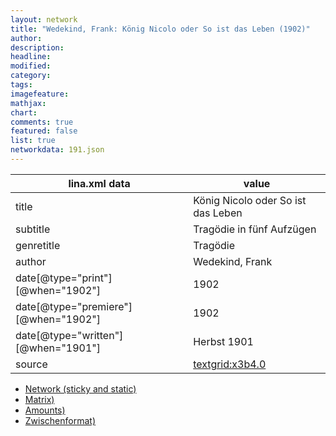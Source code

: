 ```yaml
---
layout: network
title: "Wedekind, Frank: König Nicolo oder So ist das Leben (1902)"
author:
description:
headline:
modified:
category:
tags:
imagefeature: 
mathjax: 
chart: 
comments: true
featured: false
list: true
networkdata: 191.json
---
```

lina.xml data  | value
------------- | -------------
title|König Nicolo oder So ist das Leben
subtitle|Tragödie in fünf Aufzügen
genretitle|Tragödie
author|Wedekind, Frank
date[@type="print"][@when="1902"]|1902
date[@type="premiere"][@when="1902"]|1902
date[@type="written"][@when="1901"]|Herbst 1901
source|[textgrid:x3b4.0](https://textgridlab.org/1.0/tgcrud-public/rest/textgrid:x3b4.0/data)



* [Network (sticky and static)](/linas/network191)
* [Matrix)](/linas/matrix191)
* [Amounts)](/linas/amount191)
* [Zwischenformat)](/linas/lina191 )
